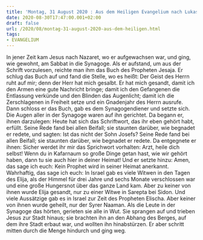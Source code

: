```yaml
---
title: 'Montag, 31 August 2020 : Aus dem Heiligen Evangelium nach Lukas - Lk 4,16-30.'
date: 2020-08-30T17:47:00.001+02:00
draft: false
url: /2020/08/montag-31-august-2020-aus-dem-heiligen.html
tags: 
- EVANGELIUM
---
```


In jener Zeit kam Jesus nach Nazaret, wo er aufgewachsen war, und ging, wie gewohnt, am Sabbat in die Synagoge. Als er aufstand, um aus der Schrift vorzulesen, reichte man ihm das Buch des Propheten Jesaja. Er schlug das Buch auf und fand die Stelle, wo es heißt: Der Geist des Herrn ruht auf mir; denn der Herr hat mich gesalbt. Er hat mich gesandt, damit ich den Armen eine gute Nachricht bringe; damit ich den Gefangenen die Entlassung verkünde und den Blinden das Augenlicht; damit ich die Zerschlagenen in Freiheit setze und ein Gnadenjahr des Herrn ausrufe. Dann schloss er das Buch, gab es dem Synagogendiener und setzte sich. Die Augen aller in der Synagoge waren auf ihn gerichtet. Da begann er, ihnen darzulegen: Heute hat sich das Schriftwort, das ihr eben gehört habt, erfüllt. Seine Rede fand bei allen Beifall; sie staunten darüber, wie begnadet er redete, und sagten: Ist das nicht der Sohn Josefs? Seine Rede fand bei allen Beifall; sie staunten darüber, wie begnadet er redete. Da entgegnete er ihnen: Sicher werdet ihr mir das Sprichwort vorhalten: Arzt, heile dich selbst! Wenn du in Kafarnaum so große Dinge getan hast, wie wir gehört haben, dann tu sie auch hier in deiner Heimat! Und er setzte hinzu: Amen, das sage ich euch: Kein Prophet wird in seiner Heimat anerkannt. Wahrhaftig, das sage ich euch: In Israel gab es viele Witwen in den Tagen des Elija, als der Himmel für drei Jahre und sechs Monate verschlossen war und eine große Hungersnot über das ganze Land kam. Aber zu keiner von ihnen wurde Elija gesandt, nur zu einer Witwe in Sarepta bei Sidon. Und viele Aussätzige gab es in Israel zur Zeit des Propheten Elischa. Aber keiner von ihnen wurde geheilt, nur der Syrer Naaman. Als die Leute in der Synagoge das hörten, gerieten sie alle in Wut. Sie sprangen auf und trieben Jesus zur Stadt hinaus; sie brachten ihn an den Abhang des Berges, auf dem ihre Stadt erbaut war, und wollten ihn hinabstürzen. Er aber schritt mitten durch die Menge hindurch und ging weg.